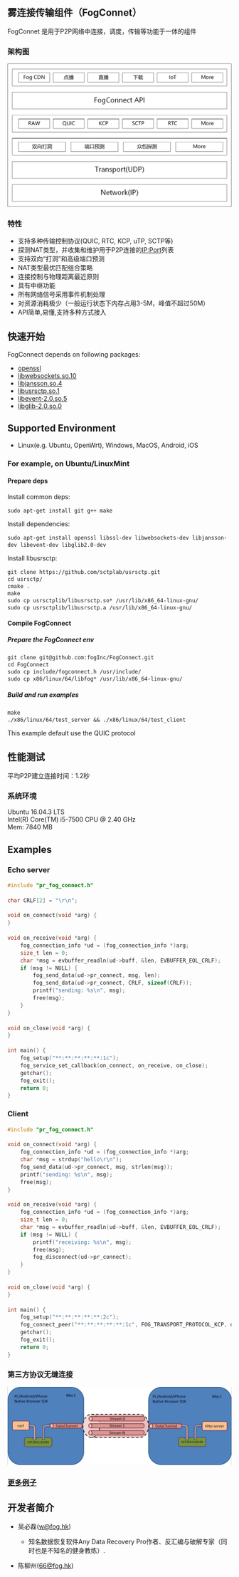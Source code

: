 ## 雾连接传输组件（FogConnet）

FogConnet 是用于P2P网络中连接，调度，传输等功能于一体的组件

### 架构图
![fog connect 架构图](./doc/images/fogconnectstack.png)

### 特性
- 支持多种传输控制协议(QUIC, RTC, KCP, uTP, SCTP等)
- 探测NAT类型，并收集和维护用于P2P连接的<IP:Port>列表
- 支持双向“打洞”和高级端口预测
- NAT类型最优匹配组合策略
- 连接控制与物理距离最近原则
- 具有中继功能
- 所有网络信号采用事件机制处理
- 对资源消耗极少（一般运行状态下内存占用3-5M，峰值不超过50M）
- API简单,易懂,支持多种方式接入

## 快速开始
FogConnect depends on following packages:
- [openssl](https://www.cnblogs.com/emanlee/p/6100019.html)
- [libwebsockets.so.10](https://libwebsockets.org/)
- [libjansson.so.4](https://github.com/akheron/jansson)
- [libusrsctp.so.1](https://github.com/sctplab/usrsctp)
- [libevent-2.0.so.5](https://github.com/libevent/libevent)
- [libglib-2.0.so.0](https://github.com/GNOME/glib)


## Supported Environment
- Linux(e.g. Ubuntu, OpenWrt), Windows, MacOS, Android, iOS


### For example, on Ubuntu/LinuxMint

#### Prepare deps
Install common deps:

``` shell
sudo apt-get install git g++ make 
```

Install dependencies:

``` shell
sudo apt-get install openssl libssl-dev libwebsockets-dev libjansson-dev libevent-dev libglib2.0-dev 
```

Install libusrsctp:
``` shell
git clone https://github.com/sctplab/usrsctp.git
cd usrsctp/
cmake .
make
sudo cp usrsctplib/libusrsctp.so* /usr/lib/x86_64-linux-gnu/
sudo cp usrsctplib/libusrsctp.a /usr/lib/x86_64-linux-gnu/
```
#### Compile FogConnect
##### Prepare the FogConnect env
``` shell
git clone git@github.com:fogInc/FogConnect.git
cd FogConnect
sudo cp include/fogconnect.h /usr/include/
sudo cp x86/linux/64/libfog* /usr/lib/x86_64-linux-gnu/
```

##### Build and run examples
``` shell
make
./x86/linux/64/test_server && ./x86/linux/64/test_client
```
This example default use the QUIC protocol

## 性能测试
平均P2P建立连接时间：1.2秒

### 系统环境
Ubuntu 16.04.3 LTS \
Intel(R) Core(TM) i5-7500 CPU @ 2.40 GHz \
Mem: 7840 MB
## Examples

### Echo server
```C
#include "pr_fog_connect.h"

char CRLF[2] = "\r\n";

void on_connect(void *arg) {
}

void on_receive(void *arg) {
    fog_connection_info *ud = (fog_connection_info *)arg;
    size_t len = 0;
    char *msg = evbuffer_readln(ud->buff, &len, EVBUFFER_EOL_CRLF);
    if (msg != NULL) {
        fog_send_data(ud->pr_connect, msg, len);
        fog_send_data(ud->pr_connect, CRLF, sizeof(CRLF));
        printf("sending: %s\n", msg);
        free(msg);
    }
}

void on_close(void *arg) {
}

int main() {
    fog_setup("**:**:**:**:**:1c");
    fog_service_set_callback(on_connect, on_receive, on_close);
    getchar();
    fog_exit();
    return 0;
}

```
### Client

```C
#include "pr_fog_connect.h"

void on_connect(void *arg) {
    fog_connection_info *ud = (fog_connection_info *)arg;
    char *msg = strdup("hello\r\n");
    fog_send_data(ud->pr_connect, msg, strlen(msg));
    printf("sending: %s\n", msg);
    free(msg);
}

void on_receive(void *arg) {
    fog_connection_info *ud = (fog_connection_info *)arg;
    size_t len = 0;
    char *msg = evbuffer_readln(ud->buff, &len, EVBUFFER_EOL_CRLF);
    if (msg != NULL) {
        printf("receiving: %s\n", msg);
        free(msg);
        fog_disconnect(ud->pr_connect);
    }
}

void on_close(void *arg) {
}

int main() {
    fog_setup("**:**:**:**:**:2c");
    fog_connect_peer("**:**:**:**:**:1c", FOG_TRANSPORT_PROTOCOL_KCP, on_connect, on_receive, on_close);
    getchar();
    fog_exit();
    return 0;
}

```


### 第三方协议无缝连接
![third part connect](doc/images/third_part_connect.png)

### [更多例子](https://github.com/fogInc/FogConnect/tree/master/examples)

## 开发者简介
- 吴必磊(w@fog.hk)
    - 知名数据恢复软件Any Data Recovery Pro作者、反汇编与破解专家（同时也是不知名的健身教练）.

- 陈柳州(66@fog.hk)
    
